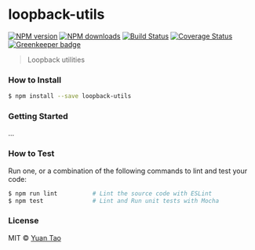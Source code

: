 # loopback-utils

[![NPM version](http://img.shields.io/npm/v/loopback-utils.svg?style=flat-square)](https://www.npmjs.com/package/loopback-utils)
[![NPM downloads](http://img.shields.io/npm/dm/loopback-utils.svg?style=flat-square)](https://www.npmjs.com/package/loopback-utils)
[![Build Status](http://img.shields.io/travis/taoyuan/loopback-utils/master.svg?style=flat-square)](https://travis-ci.org/taoyuan/loopback-utils)
[![Coverage Status](https://img.shields.io/coveralls/taoyuan/loopback-utils.svg?style=flat-square)](https://coveralls.io/taoyuan/loopback-utils) [![Greenkeeper badge](https://badges.greenkeeper.io/taoyuan/loopback-utils.svg)](https://greenkeeper.io/)

> Loopback utilities

### How to Install

```sh
$ npm install --save loopback-utils
```

### Getting Started

...

### How to Test

Run one, or a combination of the following commands to lint and test your code:

```sh
$ npm run lint          # Lint the source code with ESLint
$ npm test              # Lint and Run unit tests with Mocha
```

### License

MIT © [Yuan Tao]()
